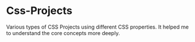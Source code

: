 # Css-Projects
Various types of CSS Projects using different CSS properties.
It helped me to understand the core concepts more deeply.

